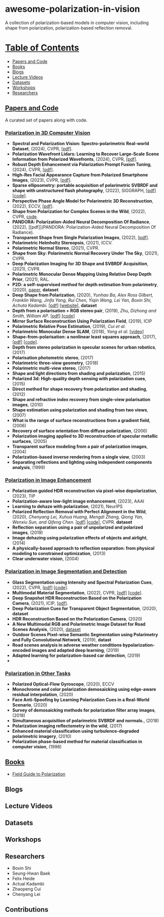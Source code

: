 # awesome-polarization-in-vision
A collection of polarization-based models in computer vision, including shape from polarization, polarization-based reflection removal.

# [Table of Contents]()

* [Papers and Code](#Papers-and-Code)
* [Books](#Books)
* [Blogs](#Blogs)
* [Lecture Videos]()
* [Datasets](#Datasets)
* [Workshops](#Workshops)
* [Researchers](#Researchers)


## [Papers and Code]()

A curated set of papers along with code.


### [Polarization in 3D Computer Vision]()

* __Spectral and Polarization Vision: Spectro-polarimetric Real-world Dataset__, (2024), CVPR, [[pdf]]([https://chenyanglei.github.io/](https://arxiv.org/abs/2311.17396)).
* __Polarization Wavefront Lidars: Learning to Recover Large-Scale Scene Information from Polarized Wavefronts__, (2024), CVPR, [[pdf]](https://chenyanglei.github.io/).
* __Robust Depth Enhancement via Polarization Prompt Fusion Tuning__, (2024), CVPR, [[pdf]](https://arxiv.org/abs/2404.04318).
* __High-Res Facial Appearance Capture from Polarized Smartphone Images__, (2023), CVPR, [[pdf]](https://arxiv.org/pdf/2212.01160.pdf).
* __Sparse ellipsometry: portable acquisition of polarimetric SVBRDF and shape with unstructured flash photography__, (2022), SIGGRAPH, [[pdf]](https://dl.acm.org/doi/pdf/10.1145/3528223.3530075) [[code]](https://github.com/KAIST-VCLAB/SparseEllipsometry.git).
* __Perspective Phase Angle Model for Polarimetric 3D Reconstruction__, (2022), ECCV, [[pdf]](https://arxiv.org/pdf/2207.09629v2).
* __Shape from Polarization for Complex Scenes in the Wild__, (2022), CVPR, [code](https://github.com/ChenyangLEI/sfp-wild). 
* __PANDORA: Polarization-Aided Neural Decomposition Of Radiance__, (2022), [[pdf]](PANDORA: Polarization-Aided Neural Decomposition Of Radiance).
* __Transparent Shape from Single Polarization Images__, (2022), [[pdf]](https://arxiv.org/pdf/2204.06331v4).
* __Polarimetric Helmholtz Stereopsis__, (2021), ICCV. 
* __Polarimetric Normal Stereo__, (2021), CVPR. 
* __Shape from Sky: Polarimetric Normal Recovery Under The Sky__, (2021), CVPR. 
* __Deep Polarization Imaging for 3D Shape and SVBRDF Acquisition__, (2021), CVPR. 
* __Polarimetric Monocular Dense Mapping Using Relative Deep Depth Prior__, (2021), RAL. 
* __P2D: a self-supervised method for depth estimation from polarimetry__, (2020), [paper](https://arxiv.org/pdf/2007.07567.pdf), **dataset**
* __Deep Shape from Polarization__, (2020), _Yunhao Ba, Alex Ross Gilbert, Franklin Wang, Jinfa Yang, Rui Chen, Yiqin Wang, Lei Yan, Boxin Shi, Achuta Kadambi_. [[pdf]](https://arxiv.org/abs/1903.10210) [[website]](https://visual.ee.ucla.edu/deepsfp.htm), **dataset**
* __Depth from a polarisation + RGB stereo pair__, (2019), _Zhu, Dizhong and Smith, William AP_. [[pdf]](https://arxiv.org/abs/1903.12061) [[code]](https://github.com/AmosZhu/CVPR2019) 
* __Mirror Surface Reconstruction Using Polarization Field__, (2019), ICIP
* __Polarimetric Relative Pose Estimation__, (2019), _Cui et al._
* __Polarimetric Monocular Dense SLAM__, (2018), _Yang et al_. [[video]](https://www.bilibili.com/video/BV1QL41177Sd)
* __Shape-from-polarisation: a nonlinear least squares approach__, (2017), [[pdf]](https://openaccess.thecvf.com/content_ICCV_2017_workshops/papers/w43/Yu_Shape-From-Polarisation_A_Nonlinear_ICCV_2017_paper.pdf) [[code]](https://github.com/waps101/polarisation_optimisation).
* __Depth from stereo polarization in specular scenes for urban robotics__, (2017)
* __Polarisation photometric stereo__, (2017)
* __Polarimetric three-view geometry__, (2018)
* __Polarimetric multi-view stereo__, (2017)
* __Shape and light directions from shading and polarization__, (2015)
* __Polarized 3d: High-quality depth sensing with polarization cues__, (2015)
* __Direct method for shape recovery from polarization and shading__, (2012)
* __Shape and refractive index recovery from single-view polarisation images__, (2010)
* __Shape estimation using polarization and shading from two views__, (2007)
* __What is the range of surface reconstructions from a gradient field__,  (2006)
* __Recovery of surface orientation from diffuse polarization__, (2006)
* __Polarization imaging applied to 3D reconstruction of specular metallic surfaces__, (2005)
* __Transparent surface modeling from a pair of polarization images__, (2004)
* __Polarization-based inverse rendering from a single view__, (2003)
* __Separating reflections and lighting using independent components analysis__, (1999)




### [Polarization in Image Enhancement]()
* __Polarization guided HDR reconstruction via pixel-wise depolarization__, (2023), TIP
* __Polarization-aware low-light image enhancement__, (2023), AAAI
* __Learning to dehaze with polarization__, (2021), NeurIPS
* __Polarized Reflection Removal with Perfect Alignment in the Wild__, (2020), _Chenyang Lei, Xuhua Huang, Mengdi Zhang, Qiong Yan, Wenxiu Sun, and Qifeng Chen_. [[pdf]](https://cqf.io/papers/Polarized_Reflection_Removal_CVPR2020.pdf) [[code]](https://github.com/ChenyangLEI/CVPR2020-Polarized-Reflection-Removal-with-Perfect-Alignment), CVPR. **dataset**
* __Reflection separation using a pair of unpolarized and polarized images__, (2019)
* __Image dehazing using polarization effects of objects and airlight__, (2014)
* __A physically-based approach to reflection separation: from physical modeling to constrained optimization__, (2013)
* __Clear underwater vision__, (2004)

### [Polarization in Image Segmentation and Detection]()

* __Glass Segmentation using Intensity and Spectral Polarization Cues__, (2022), CVPR, [[pdf]](https://openaccess.thecvf.com/content/CVPR2022/papers/Mei_Glass_Segmentation_Using_Intensity_and_Spectral_Polarization_Cues_CVPR_2022_paper.pdf) [[code]](https://github.com/Mhaiyang/CVPR2022_PGSNet).
* __Multimodal Material Segmentation__, (2022), CVPR, [[pdf]](https://vision.ist.i.kyoto-u.ac.jp/pubs/YLiang_CVPR22.pdf) [[code]](https://github.com/kyotovision-public/multimodal-material-segmentation).
* __Deep Snapshot HDR Reconstruction Based on the Polarization Camera__, (2021), ICIP, [[pdf]](https://arxiv.org/abs/2105.05824).
* __Deep Polarization Cues for Transparent Object Segmentation__, (2020), **dataset**
* __HDR Reconstruction Based on the Polarization Camera__, (2020)
* __A New Multimodal RGB and Polarimetric Image Dataset for Road Scenes Analysis__, (2020), [dataset](http://pagesperso.litislab.fr/rblin/databases/)
* __Outdoor Scenes Pixel-wise Semantic Segmentation using Polarimetry and Fully Convolutional Network__, (2019), **datast**
* __Road scenes analysis in adverse weather conditions bypolarization-encoded images and adapted deep learning__, (2019)
* __Adapted learning for polarization-based car detection__, (2019)
* 


### [Polarization in Other Tasks]()

* __Polarized Optical-Flow Gyroscope__, (2020), ECCV
* __Monochrome and color polarization demosaicking using edge-aware residual interpolation__, (2020)
* __Face Anti-Spoofing by Learning Polarization Cues in a Real-World Scenario__, (2020)
* __Survey of demosaicking methods for polarization filter array images__, (2018)
* __Simultaneous acquisition of polarimetric SVBRDF and normals.__, (2018)
* __Polarization imaging reflectometry in the wild__, (2017)
* __Enhanced material classification using turbulence-degraded polarimetric imagery__, (2010)
* __Polarization phase-based method for material classification in computer vision__, (1998)


## [Books]()

* [Field Guide to Polarization](https://www.spiedigitallibrary.org/ebooks/FG/Field-Guide-to-Polarization/eISBN-9780819478207/10.1117/3.626141)




## Blogs



## Lecture Videos 





## Datasets



## Workshops



## Researchers
- Boxin Shi
- Seung-Hwan Baek
- Felix Heide
- Actual Kadambi
- Zhaopeng Cui
- Chenyang Lei


## Contributions


